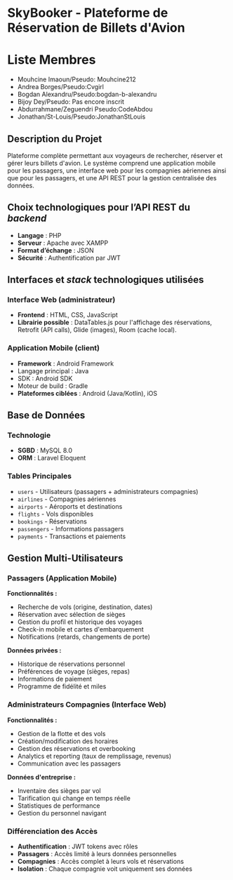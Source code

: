 # SkyBooker - Plateforme de Réservation de Billets d'Avion

# Liste Membres

- Mouhcine Imaoun/Pseudo: Mouhcine212
- Andrea Borges/Pseudo:Cvgirl
- Bogdan Alexandru/Pseudo:bogdan-b-alexandru
- Bijoy Dey/Pseudo: Pas encore inscrit
- Abdurrahmane/Zeguendri Pseudo:CodeAbdou
- Jonathan/St-Louis/Pseudo:JonathanStLouis



## Description du Projet
Plateforme complète permettant aux voyageurs de rechercher, réserver et gérer leurs billets d'avion. Le système comprend une application mobile pour les passagers, une interface web pour les compagnies aériennes ainsi que pour les passagers, et une API REST pour la gestion centralisée des données.

## Choix technologiques pour l’API REST du *backend*

- **Langage** : PHP
- **Serveur** : Apache avec XAMPP
- **Format d’échange** : JSON
- **Sécurité** : Authentification par JWT

##  Interfaces et *stack* technologiques utilisées

### Interface Web (administrateur)
- **Frontend** : HTML, CSS, JavaScript
- **Librairie possible** : DataTables.js pour l'affichage des réservations, Retrofit (API calls), Glide (images), Room (cache local).

### Application Mobile (client)
- **Framework** : Android Framework
- Langage principal : Java
- SDK : Android SDK
- Moteur de build : Gradle
- **Plateformes ciblées** : Android (Java/Kotlin), iOS

##  Base de Données

### Technologie
- **SGBD** : MySQL 8.0 
- **ORM** : Laravel Eloquent 

### Tables Principales
- `users` - Utilisateurs (passagers + administrateurs compagnies)
- `airlines` - Compagnies aériennes
- `airports` - Aéroports et destinations
- `flights` - Vols disponibles
- `bookings` - Réservations
- `passengers` - Informations passagers
- `payments` - Transactions et paiements

## Gestion Multi-Utilisateurs

### Passagers (Application Mobile)
**Fonctionnalités :**
- Recherche de vols (origine, destination, dates)
- Réservation avec sélection de sièges
- Gestion du profil et historique des voyages
- Check-in mobile et cartes d'embarquement
- Notifications (retards, changements de porte)

**Données privées :**
- Historique de réservations personnel
- Préférences de voyage (sièges, repas)
- Informations de paiement
- Programme de fidélité et miles

### Administrateurs Compagnies (Interface Web)
**Fonctionnalités :**
- Gestion de la flotte et des vols
- Création/modification des horaires
- Gestion des réservations et overbooking 
- Analytics et reporting (taux de remplissage, revenus)
- Communication avec les passagers

**Données d'entreprise :**
- Inventaire des sièges par vol
- Tarification qui change en temps réelle
- Statistiques de performance
- Gestion du personnel navigant

### Différenciation des Accès
- **Authentification** : JWT tokens avec rôles
- **Passagers** : Accès limité à leurs données personnelles
- **Compagnies** : Accès complet à leurs vols et réservations
- **Isolation** : Chaque compagnie voit uniquement ses données
